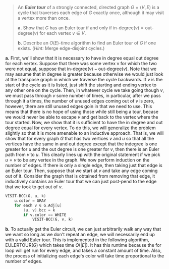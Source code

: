 > An **_Euler tour_** of a strongly connected, directed graph $G = (V, E)$ is a cycle that traverses each edge of $G$ exactly once, although it may visit a vertex more than once.
>
> **a.** Show that $G$ has an Euler tour if and only if $\text{in-degree}(v) = \text{out-degree}(v)$ for each vertex $v \in V$.
>
> **b.** Describe an $O(E)$-time algorithm to find an Euler tour of $G$ if one exists. ($\textit{Hint:}$ Merge edge-disjoint cycles.)

**a.** First, we'll show that it is necessary to have in degree equal out degree for each vertex. Suppose that there was some vertex v for which the two were not equal, suppose that $\text{in-degree}(v) - \text{out-degree}(v)$. Note that we may assume that in degree is greater because otherwise we would just look at the transpose graph in which we traverse the cycle backwards. If $v$ is the start of the cycle as it is listed, just shift the starting and ending vertex to any other one on the cycle. Then, in whatever cycle we take going though $v$, we must pass through $v$ some number of times, in particular, after we pass through it a times, the number of unused edges coming out of $v$ is zero, however, there are still unused edges goin in that we need to use. This means that there is no hope of using those while still being a tour, becase we would never be able to escape $v$ and get back to the vertex where the tour started. Now, we show that it is sufficient to have the in degree and out degree equal for every vertex. To do this, we will generalize the problem slightly so that it is more amenable to an inductive approach. That is, we will show that for every graph $G$ that has two vertices $v$ and $u$ so that all the vertices have the same in and out degree except that the indegree is one greater for $u$ and the out degree is one greater for $v$, then there is an Euler path from $v$ to $u$. This clearly lines up with the original statement if we pick $u = v$ to be any vertex in the graph. We now perform induction on the number of edges. If there is only a single edge, then taking just that edge is an Euler tour. Then, suppose that we start at $v$ and take any edge coming out of it. Consider the graph that is obtained from removing that edge, it inductively contains an Euler tour that we can just post-pend to the edge that we took to get out of $v$.

```cpp
VISIT-BCC(G, u, k)
    u.color = GRAY
    for each v ∈ G.Adj[u]
        (u, v).bcc = k
        if v.color == WHITE
            VISIT-BCC(G, v, k)
```

**b.** To actually get the Euler circuit, we can just arbitrarily walk any way that we want so long as we don't repeat an edge, we will necessarily end up with a valid Euler tour. This is implemented in the following algorithm, $\text{EULERTOUR}(G)$ which takes time $O(|E|)$. It has this runtime because the for loop will get run for every edge, and takes a constant amount of time. Also, the process of initializing each edge's color will take time proportional to the number of edges.
